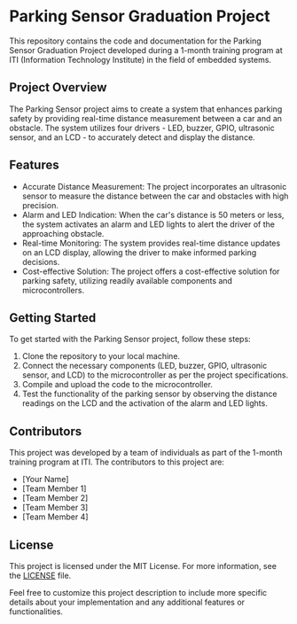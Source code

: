
# Parking Sensor Graduation Project

This repository contains the code and documentation for the Parking Sensor Graduation Project developed during a 1-month training program at ITI (Information Technology Institute) in the field of embedded systems.

## Project Overview

The Parking Sensor project aims to create a system that enhances parking safety by providing real-time distance measurement between a car and an obstacle. The system utilizes four drivers - LED, buzzer, GPIO, ultrasonic sensor, and an LCD - to accurately detect and display the distance.

## Features

- Accurate Distance Measurement: The project incorporates an ultrasonic sensor to measure the distance between the car and obstacles with high precision.
- Alarm and LED Indication: When the car's distance is 50 meters or less, the system activates an alarm and LED lights to alert the driver of the approaching obstacle.
- Real-time Monitoring: The system provides real-time distance updates on an LCD display, allowing the driver to make informed parking decisions.
- Cost-effective Solution: The project offers a cost-effective solution for parking safety, utilizing readily available components and microcontrollers.

## Getting Started

To get started with the Parking Sensor project, follow these steps:

1. Clone the repository to your local machine.
2. Connect the necessary components (LED, buzzer, GPIO, ultrasonic sensor, and LCD) to the microcontroller as per the project specifications.
3. Compile and upload the code to the microcontroller.
4. Test the functionality of the parking sensor by observing the distance readings on the LCD and the activation of the alarm and LED lights.

## Contributors

This project was developed by a team of individuals as part of the 1-month training program at ITI. The contributors to this project are:

- [Your Name]
- [Team Member 1]
- [Team Member 2]
- [Team Member 3]
- [Team Member 4]

## License

This project is licensed under the MIT License. For more information, see the [LICENSE](LICENSE) file.

Feel free to customize this project description to include more specific details about your implementation and any additional features or functionalities.
